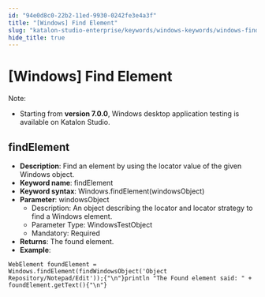 ```yaml
---
id: "94e0d8c0-22b2-11ed-9930-0242fe3e4a3f"
title: "[Windows] Find Element"
slug: "katalon-studio-enterprise/keywords/windows-keywords/windows-find-element"
hide_title: true
---
```


# <a id="id_0" class="anchor_top_offset"/><a id="ariaid-title1" class="anchor_top_offset"/>[Windows] Find Element

                        
<div xmlns="http://www.w3.org/1999/xhtml" className="note note note_note" id="id_0__id"><span className="note__title">Note:</span> 
  <ul className="ul"><li className="li">
      <p className="p">Starting from <strong className="ph b">version 7.0.0</strong>, Windows desktop application testing is available on Katalon Studio.</p>
    </li></ul>
</div>
        

## <a id="id_0__id_1" class="anchor_top_offset"/>findElement

                        
<ul xmlns="http://www.w3.org/1999/xhtml" className="ul"><li className="li"> <strong className="ph b">Description</strong>: Find an element by using the locator value of the given Windows object.</li><li className="li"> <strong className="ph b">Keyword name</strong>: findElement</li><li className="li"> <strong className="ph b">Keyword syntax</strong>: Windows.findElement(windowsObject)</li><li className="li"> <strong className="ph b">Parameter</strong>: windowsObject <ul className="ul"><li className="li">Description: An object describing the locator and locator strategy to find a Windows element.</li><li className="li">Parameter Type: WindowsTestObject</li><li className="li">Mandatory: Required</li></ul>   </li><li className="li"> <strong className="ph b">Returns</strong>: The found element.</li><li className="li"> <strong className="ph b">Example</strong>:</li></ul> 
            
<pre xmlns="http://www.w3.org/1999/xhtml" className="pre codeblock"><code>WebElement foundElement = Windows.findElement(findWindowsObject('Object Repository/Notepad/Edit'));{"\n"}println "The Found element said: " + foundElement.getText(){"\n"}</code></pre> 
        
